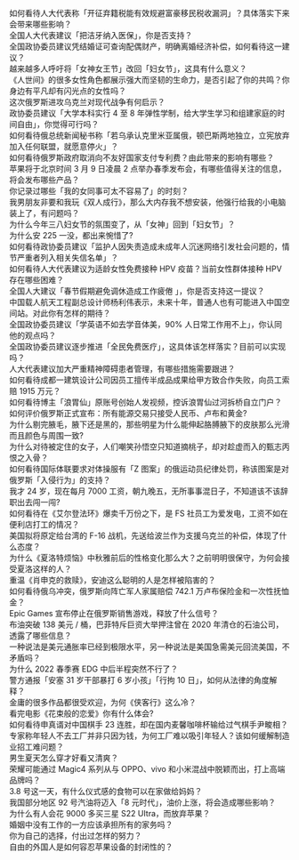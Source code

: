 如何看待人大代表称「开征弃籍税能有效规避富豪移民税收漏洞」？具体落实下来会带来哪些影响？  
全国人大代表建议「把洁牙纳入医保」，你是否支持？  
全国政协委员建议凭结婚证可查询配偶财产，明确离婚经济补偿，如何看待这一建议？  
越来越多人呼吁将「女神女王节」改回「妇女节」，这具有什么意义？  
《人世间》的很多女性角色都展示强大而坚韧的生命力，是否引起了你的共鸣？你身边有平凡却有闪光点的女性吗？  
这次俄罗斯进攻乌克兰对现代战争有何启示？  
政协委员建议「大学本科实行 4 至 8 年弹性学制，给大学生学习和组建家庭的时间自由」，你觉得可行吗？  
如何看待俄总统新闻秘书称「若乌承认克里米亚属俄，顿巴斯两地独立，立宪放弃加入任何联盟，就愿意停火」？  
如何看待俄罗斯政府取消向不友好国家支付专利费？由此带来的影响有哪些？  
苹果将于北京时间 3 月 9 日凌晨 2 点举办春季发布会，有哪些值得关注的信息，将会发布哪些产品？  
你记录过哪些「我的女同事可太不容易了」的时刻？  
我男朋友非要和我玩《双人成行》，那么大内存我不想安装，他强行给我的小电脑装上了，有问题吗？  
为什么今年三八妇女节的氛围变了，从「女神」回到「妇女节」？  
为什么安 225 一没，都出来惋惜了?  
如何看待政协委员建议「监护人因失责造成未成年人沉迷网络引发社会问题的，情节严重者列入相关失信名单」？  
如何看待人大代表建议为适龄女性免费接种 HPV 疫苗？当前女性群体接种 HPV 存在哪些困难？  
全国人大建议「春节假期避免调休造成工作疲倦 」，你是否支持这一提议？  
中国载人航天工程副总设计师杨利伟表示，未来十年，普通人也有可能进入中国空间站。对此你有怎样的期待？  
全国政协委员建议「学英语不如去学音体美，90% 人日常工作用不上」，你认同他的观点吗？  
全国政协委员建议逐步推进「全民免费医疗」，这具体该怎样落实？目前可以实现吗？  
人大代表建议加大严重精神障碍患者管理，有哪些措施需要跟进？  
如何看待成都一建筑设计公司因员工擅传半成品成果给甲方致合作失败，向员工索赔 1915 万元？  
如何看待博主「浪胃仙」原账号创始人发视频，控诉浪胃仙过河拆桥自立门户？  
如何评价俄罗斯正式宣布：所有能源交易只接受人民币、卢布和黄金?  
为什么剔完腋毛，腋下还是黑的，那些明星为什么能伸起胳膊腋下的皮肤那么光滑而且颜色与周围一致?  
为什么对待被定住的女子，人们嘲笑孙悟空只知道摘桃子，却对趁虚而入的甄志丙恨之入骨？  
如何看待国际体联要求对体操服有「Z 图案」的俄运动员纪律处罚，称该图案是对俄罗斯「入侵行为」的支持？  
我才 24 岁，现在每月 7000 工资，朝九晚五，无所事事混日子，不知道该不该辞职出去闯一闯?  
如何看待在《艾尔登法环》爆卖千万份之下，是 FS 社员工为爱发电，工资不如在便利店打工的情况？  
美国拟将原定给台湾的 F-16 战机，先送给波兰作为支援乌克兰的补偿，体现了什么态度？  
为什么《夏洛特烦恼》中秋雅前后的性格变化那么大？之前明明很保守，为何会接受夏洛这样的人？  
重温《肖申克的救赎》，安迪这么聪明的人是怎样被陷害的？  
如何看待俄乌冲突，俄罗斯向阵亡军人家属赔偿 742.1 万卢布保险金和一次性抚恤金？  
Epic Games 宣布停止在俄罗斯销售游戏，释放了什么信号？  
布油突破 138 美元 / 桶，巴菲特斥巨资大举押注曾在 2020 年清仓的石油公司，透露了哪些信息？  
一种说法是美元通胀率已经到极限水平，另一种说法是美国急需美元回流美国，不矛盾吗？  
为什么 2022 春季赛 EDG 中后半程突然不行了？  
警方通报「安塞 31 岁干部暴打 6 岁小孩」「行拘 10 日」，如何从法律的角度解释？  
金庸的很多作品都很受欢迎，为何《侠客行》这么冷？  
看完电影《花束般的恋爱》你有什么体会?  
如何看待申真谞对中国棋手 23 连胜，却在国内麦馨咖啡杯输给过气棋手尹畯相？  
专家称年轻人不去工厂并非只因为钱，为何工厂难以吸引年轻人？该如何缓解制造业招工难问题？  
男生夏天怎么穿才好看又清爽？  
荣耀可能通过 Magic4 系列从与 OPPO、vivo 和小米混战中脱颖而出，打上高端品牌吗？  
3.8 号这一天，有什么仪式感的食物可以在家做给妈妈？  
我国部分地区 92 号汽油将迈入「8 元时代」，油价上涨，将会造成哪些影响？  
为什么有人会花 9000 多买三星 S22 UItra，而放弃苹果？  
婚姻中没有工作的一方应该承担所有的家务吗？  
你为自己的选择，付出过怎样的努力？  
自由的外国人是如何容忍苹果设备的封闭性的？  
